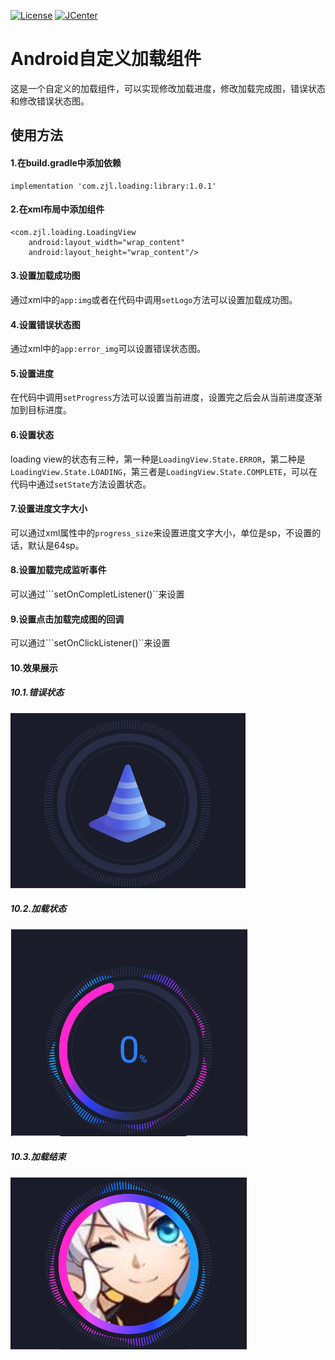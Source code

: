 
[![License](https://img.shields.io/badge/License%20-Apache%202-337ab7.svg)](https://www.apache.org/licenses/LICENSE-2.0)
[![JCenter](https://img.shields.io/badge/%20JCenter%20-2.0.3-5bc0de.svg)](https://bintray.com/airoure/myrepo/library)
# Android自定义加载组件
这是一个自定义的加载组件，可以实现修改加载进度，修改加载完成图，错误状态和修改错误状态图。
## 使用方法
#### 1.在build.gradle中添加依赖
```
implementation 'com.zjl.loading:library:1.0.1'
```
#### 2.在xml布局中添加组件
```
<com.zjl.loading.LoadingView
    android:layout_width="wrap_content"
    android:layout_height="wrap_content"/>
```
#### 3.设置加载成功图
通过xml中的```app:img```或者在代码中调用```setLogo```方法可以设置加载成功图。
#### 4.设置错误状态图
通过xml中的```app:error_img```可以设置错误状态图。
#### 5.设置进度
在代码中调用```setProgress```方法可以设置当前进度，设置完之后会从当前进度逐渐加到目标进度。
#### 6.设置状态
loading view的状态有三种，第一种是```LoadingView.State.ERROR```，第二种是```LoadingView.State.LOADING```，第三者是```LoadingView.State.COMPLETE```，可以在代码中通过```setState```方法设置状态。
#### 7.设置进度文字大小
可以通过xml属性中的```progress_size```来设置进度文字大小，单位是sp，不设置的话，默认是64sp。
#### 8.设置加载完成监听事件
可以通过```setOnCompletListener()``来设置
#### 9.设置点击加载完成图的回调
可以通过```setOnClickListener()``来设置
#### 10.效果展示
##### 10.1.错误状态
![image](https://github.com/Airoure/loading/blob/master/screenshot/error.PNG)

##### 10.2.加载状态
![image](https://github.com/Airoure/loading/blob/master/screenshot/loading.PNG)

##### 10.3.加载结束
![image](https://github.com/Airoure/loading/blob/master/screenshot/loading_finish.PNG)
